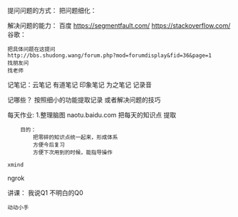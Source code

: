 提问问题的方式：
    把问题细化：
    

解决问题的能力：
    百度
        https://segmentfault.com/
        https://stackoverflow.com/
    谷歌：

    把具体问题在这提问
    http://bbs.shudong.wang/forum.php?mod=forumdisplay&fid=36&page=1
    找朋友问
    找老师

记笔记：云笔记
    有道笔记
    印象笔记
    为之笔记
    记录音
    
记哪些？
    按照细小的功能提取记录
    或者解决问题的技巧

每天作业:
    1.整理脑图
    naotu.baidu.com
        把每天的知识点 提取 
    
        目的：
            把零碎的知识点统一起来，形成体系
            方便今后复习
            方便下次用到的时候，能指导操作

    xmind


ngrok


讲课：
    我说Q1
    不明白的Q0
    
    动动小手
